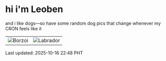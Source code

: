 # hi i'm Leoben

and i like dogs—so have some random dog pics that change whenever my CRON feels like it

|  |  |
|--------|----------|
| ![Borzoi](https://random-dog-vercel.vercel.app/api/random-borzoi?v=1760626083) | ![Labrador](https://random-dog-vercel.vercel.app/api/random-labrador?v=1760626083) |

Last updated: 2025-10-16 22:48 PHT

